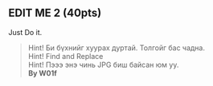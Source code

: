 ## EDIT ME 2 (40pts)

Just Do it.
> Hint! Би бүхнийг хуурах дуртай. Толгойг бас чадна.  
> Hint! Find and Replace  
> Hint! Пэээ энэ чинь JPG биш байсан юм уу.  
> **By W01f**
